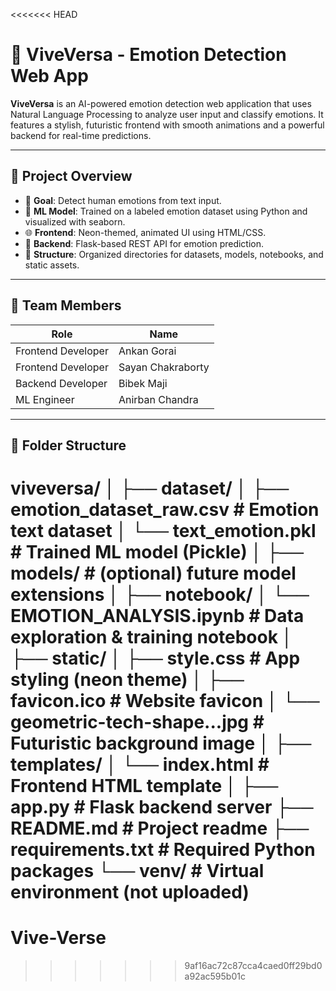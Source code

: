 <<<<<<< HEAD
# 🌈 ViveVersa - Emotion Detection Web App

**ViveVersa** is an AI-powered emotion detection web application that uses Natural Language Processing to analyze user input and classify emotions. It features a stylish, futuristic frontend with smooth animations and a powerful backend for real-time predictions.

---

## 🔧 Project Overview

- 🎯 **Goal**: Detect human emotions from text input.
- 🤖 **ML Model**: Trained on a labeled emotion dataset using Python and visualized with seaborn.
- 🌐 **Frontend**: Neon-themed, animated UI using HTML/CSS.
- 🧪 **Backend**: Flask-based REST API for emotion prediction.
- 📁 **Structure**: Organized directories for datasets, models, notebooks, and static assets.

---

## 👥 Team Members

| Role              | Name                |
|-------------------|---------------------|
| Frontend Developer | Ankan Gorai         |
| Frontend Developer | Sayan Chakraborty   |
| Backend Developer  | Bibek Maji          |
| ML Engineer        | Anirban Chandra     |

---

## 📁 Folder Structure

viveversa/
│ ├── dataset/ 
│ ├── emotion_dataset_raw.csv # Emotion text dataset 
│ └── text_emotion.pkl # Trained ML model (Pickle) 
│ ├── models/ # (optional) future model extensions 
│ ├── notebook/ 
│ └── EMOTION_ANALYSIS.ipynb # Data exploration & training notebook 
│ ├── static/ 
│ ├── style.css # App styling (neon theme) 
│ ├── favicon.ico # Website favicon 
│ └── geometric-tech-shape...jpg # Futuristic background image 
│ ├── templates/ 
│ └── index.html # Frontend HTML template 
│ ├── app.py # Flask backend server 
├── README.md # Project readme 
├── requirements.txt # Required Python packages 
└── venv/ # Virtual environment (not uploaded)
=======
# Vive-Verse
>>>>>>> 9af16ac72c87cca4caed0ff29bd0a92ac595b01c
